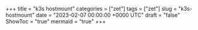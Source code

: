 +++
title = "k3s hostmount"
categories = ["zet"]
tags = ["zet"]
slug = "k3s-hostmount"
date = "2023-02-07 00:00:00 +0000 UTC"
draft = "false"
ShowToc = "true"
mermaid = "true"
+++

